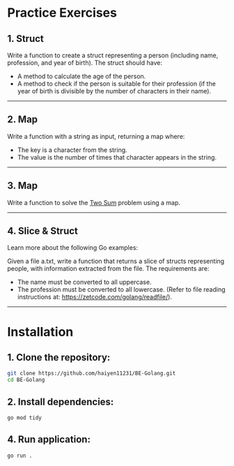 # Practice Exercises

## 1. Struct

Write a function to create a struct representing a person (including name, profession, and year of birth). The struct should have:

- A method to calculate the age of the person.
- A method to check if the person is suitable for their profession (if the year of birth is divisible by the number of characters in their name).

---

## 2. Map

Write a function with a string as input, returning a map where:

- The key is a character from the string.
- The value is the number of times that character appears in the string.

---

## 3. Map

Write a function to solve the [Two Sum](https://leetcode.com/problems/two-sum/) problem using a map.

---

## 4. Slice & Struct

Learn more about the following Go examples:

Given a file a.txt, write a function that returns a slice of structs representing people, with information extracted from the file. The requirements are:

- The name must be converted to all uppercase.
- The profession must be converted to all lowercase.
  (Refer to file reading instructions at: https://zetcode.com/golang/readfile/).

---

# Installation

## 1. Clone the repository:

```bash
git clone https://github.com/haiyen11231/BE-Golang.git
cd BE-Golang
```

## 2. Install dependencies:

```bash
go mod tidy
```

## 4. Run application:

```bash
go run .
```
